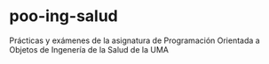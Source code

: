 # poo-ing-salud
Prácticas y exámenes de la asignatura de Programación Orientada a Objetos de Ingenería de la Salud de la UMA

